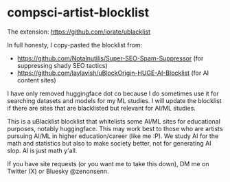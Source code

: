 # compsci-artist-blocklist

The extension:
https://github.com/iorate/ublacklist

In full honesty, I copy-pasted the blocklist from:
- https://github.com/NotaInutilis/Super-SEO-Spam-Suppressor (for suppressing shady SEO tactics)
- https://github.com/laylavish/uBlockOrigin-HUGE-AI-Blocklist (for AI content sites)

I have only removed huggingface dot co because I do sometimes use it for searching datasets and models for my ML studies. I will update the blocklist if there are sites that are blacklisted but relevant for AI/ML studies.

This is a uBlacklist blocklist that whitelists some AI/ML sites for educational purposes, notably huggingface. This may work best to those who are artists pursuing AI/ML in higher education/career (like me :P). We study AI for the math and statistics but also to make society better, not for generating AI slop. AI is just math y'all.

If you have site requests (or you want me to take this down), DM me on Twitter (X) or Bluesky @zenonsenn.
